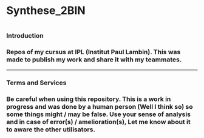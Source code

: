 
<h1>Synthese_2BIN<h1>

<h3>Introduction<h3>

Repos of my cursus at IPL (Institut Paul Lambin). This was made to publish my work and share it with my teammates.

*******************

<h3>Terms and Services<h3>

Be careful when using this repository. This is a work in progress and was done by a human person (Well I think so) so some things might / may be false. Use your sense of analysis and in case of error(s) / amelioration(s), Let me know about it to aware the other utilisators.
